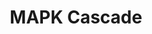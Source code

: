 ---
annotations:
- id: PW:0000007
  parent: signaling pathway
  type: Pathway Ontology
  value: mitogen activated protein kinase signaling pathway
authors:
- MaintBot
- Egonw
- Mkutmon
- L Dupuis
description: ''
last-edited: 2020-03-18
organisms:
- Gallus gallus
redirect_from:
- /index.php/Pathway:WP778
- /instance/WP778
revision: null
schema-jsonld:
- '@context': https://schema.org/
  '@id': https://wikipathways.github.io/pathways/WP778.html
  '@type': Dataset
  creator:
    '@type': Organization
    name: WikiPathways
  description: ''
  keywords:
  - ARAF
  - BRAF
  - ELK1
  - GDP
  - GTP
  - HRAS
  - JUN
  - KRAS
  - MAP2
  - MAP2K1
  - MAP2K2
  - MAP2K4
  - MAP2K6
  - MAP2K7
  - MAP3K1
  - MAP3K12
  - MAP3K2
  - MAP3K3
  - MAPK1
  - MAPK10
  - MAPK12
  - MAPK14
  - MAPK3
  - MBP
  - NRAS
  - PLCB3
  - RAF1
  - RASA3
  - RCJMB04_8f10
  - RRAS
  - RapGAPII
  - SIPA1
  license: CC0
  name: MAPK Cascade
seo: CreativeWork
title: MAPK Cascade
wpid: WP778
---